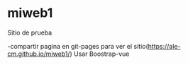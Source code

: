 # miweb1
Sitio de prueba 

-compartir pagina en git-pages
para ver el sitio(https://ale-cm.github.io/miweb1/)
Usar Boostrap-vue
